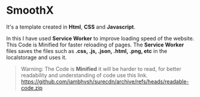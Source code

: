 # SmoothX

It's a template created in **Html**, **CSS** and **Javascript**.

In this I have used **Service Worker** to improve loading speed of the website.
This Code is Minified for faster reloading of pages. The **Service Worker** files saves the files such as **.css, .js, .json, .html, .png, etc** in the localstorage and uses it.

> Warning: The Code is **Minified** it will be harder to read, for better readability and understanding of code use this link. https://github.com/iambhvsh/surecdn/archive/refs/heads/readable-code.zip
